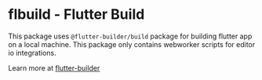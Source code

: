 # flbuild - Flutter Build

This package uses `@flutter-builder/build` package for building flutter app on a local machine.
This package only contains webworker scripts for editor io integrations.

Learn more at [flutter-builder](https://github.com/gridaco/flutter-builder)
